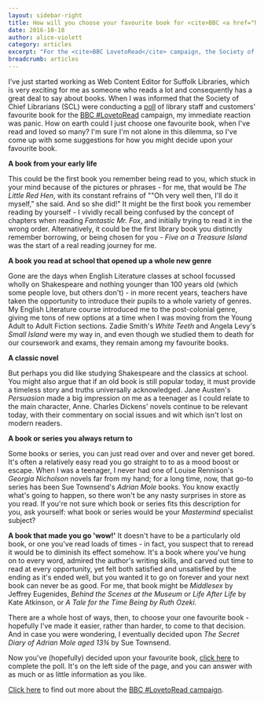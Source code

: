 ```yaml
---
layout: sidebar-right
title: How will you choose your favourite book for <cite>BBC <a href="https://twitter.com/hashtag/lovetoread?f=tweets&vertical=news&src=hash">#LovetoRead</a>?</cite>
date: 2016-10-18
author: alice-violett
category: articles
excerpt: "For the <cite>BBC LovetoRead</cite> campaign, the Society of Chief Librarians (SCL) want to know what YOUR favourite book is. But, Web Content Editor Alice Violett asks, how do you go about making such a big decision?"
breadcrumb: articles
---
```


I’ve just started working as Web Content Editor for Suffolk Libraries, which is very exciting for me as someone who reads a lot and consequently has a great deal to say about books. When I was informed that the Society of Chief Librarians (SCL) were conducting a [poll](http://goscl.com/lovetoread/) of library staff and customers' favourite book for the [BBC #LovetoRead](http://www.bbc.co.uk/programmes/articles/57pvFwzbJHfmp3Gpjt44vQc/lovetoread-celebrating-the-pleasures-of-reading) campaign, my immediate reaction was panic. How on earth could I just choose one favourite book, when I've read and loved so many? I'm sure I'm not alone in this dilemma, so I've come up with some suggestions for how you might decide upon your favourite book.

**A book from your early life**

This could be the first book you remember being read to you, which stuck in your mind because of the pictures or phrases - for me, that would be <cite>The Little Red Hen</cite>, with its constant refrains of ""Oh very well then, I'll do it myself,” she said. And so she did!" It might be the first book you remember reading by yourself - I vividly recall being confused by the concept of chapters when reading <cite>Fantastic Mr. Fox</cite>, and initially trying to read it in the wrong order. Alternatively, it could be the first library book you distinctly remember borrowing, or being chosen for you - <cite>Five on a Treasure Island</cite> was the start of a real reading journey for me.

**A book you read at school that opened up a whole new genre**

Gone are the days when English Literature classes at school focussed wholly on Shakespeare and nothing younger than 100 years old (which some people love, but others don't) - in more recent years, teachers have taken the opportunity to introduce their pupils to a whole variety of genres. My English Literature course introduced me to the post-colonial genre, giving me tons of new options at a time when I was moving from the Young Adult to Adult Fiction sections. Zadie Smith's <cite>White Teeth</cite> and Angela Levy's <cite>Small Island</cite> were my way in, and even though we studied them to death for our coursework and exams, they remain among my favourite books.

**A classic novel**

But perhaps you did like studying Shakespeare and the classics at school. You might also argue that if an old book is still popular today, it must provide a timeless story and truths universally acknowledged. Jane Austen's <cite>Persuasion</cite> made a big impression on me as a teenager as I could relate to the main character, Anne. Charles Dickens' novels continue to be relevant today, with their commentary on social issues and wit which isn't lost on modern readers.

**A book or series you always return to**

Some books or series, you can just read over and over and never get bored. It's often a relatively easy read you go straight to to as a mood boost or escape. When I was a teenager, I never had one of Louise Rennison's <cite>Georgia Nicholson</cite> novels far from my hand; for a long time, now, that go-to series has been Sue Townsend's <cite>Adrian Mole</cite> books. You know exactly what's going to happen, so there won't be any nasty surprises in store as you read. If you're not sure which book or series fits this description for you, ask yourself: what book or series would be your <cite>Mastermind</cite> specialist subject?

**A book that made you go 'wow!'**
It doesn't have to be a particularly old book, or one you've read loads of times - in fact, you suspect that to reread it would be to diminish its effect somehow.  It's a book where you've hung on to every word, admired the author's writing skills, and carved out time to read at every opportunity, yet felt both satisfied and unsatisfied by the ending as it's ended well, but you wanted it to go on forever and your next book can never be as good. For me, that book might be <cite>Middlesex</cite> by Jeffrey Eugenides, <cite>Behind the Scenes at the Museum</cite> or <cite>Life After Life</cite> by Kate Atkinson, or <cite>A Tale for the Time Being<cite> by Ruth Ozeki.

There are a whole host of ways, then, to choose your one favourite book - hopefully I've made it easier, rather than harder, to come to that decision. And in case you were wondering, I eventually decided upon <cite>The Secret Diary of Adrian Mole aged 13¾</cite> by Sue Townsend.

<div class="{% include /c/generic-panel.html %}">

<p>Now you've (hopefully) decided upon your favourite book, <a href="http://goscl.com/lovetoread/">click here</a> to complete the poll. It's on the left side of the page, and you can answer with as much or as little information as you like.</p>

<p><a href="http://www.bbc.co.uk/programmes/articles/57pvFwzbJHfmp3Gpjt44vQc/lovetoread-celebrating-the-pleasures-of-reading">Click here</a> to find out more about the <a href="https://twitter.com/hashtag/lovetoread?f=tweets&vertical=news&src=hash">BBC #LovetoRead campaign</a>.</p>

</div>
